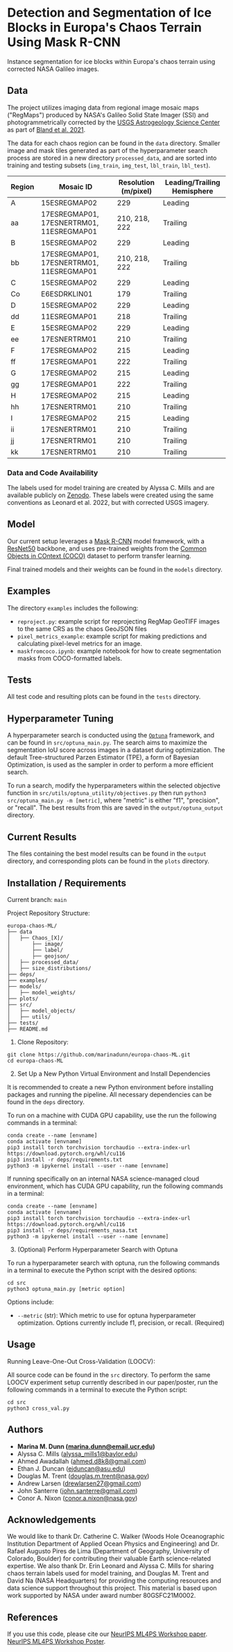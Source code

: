 # Detection and Segmentation of Ice Blocks in Europa's Chaos Terrain Using Mask R-CNN

Instance segmentation for ice blocks within Europa's chaos terrain using corrected NASA Galileo images.

## Data

The project utilizes imaging data from regional image mosaic maps ("RegMaps") produced by NASA's Galileo Solid State Imager (SSI) and photogrammetrically corrected by the [USGS Astrogeology Science Center](https://astrogeology.usgs.gov/search/map/Europa/Mosaic/Equirectangular_Mosaics_of_Europa_v3) as part of [Bland et al. 2021](https://agupubs.onlinelibrary.wiley.com/doi/full/10.1029/2021EA001935).

The data for each chaos region can be found in the `data` directory. Smaller image and mask tiles generated as part of the hyperparameter search process are stored in a new directory `processed_data`, and are sorted into training and testing subsets (`img_train`, `img_test`, `lbl_train`, `lbl_test`).

| Region | Mosaic ID | Resolution (m/pixel) | Leading/Trailing Hemisphere|
|--------|----------|----------|----------|
|   A    | 15ESREGMAP02                                 | 229     | Leading |
|   aa   | 17ESREGMAP01, 17ESNERTRM01, 11ESREGMAP01     | 210, 218, 222     | Trailing |
|   B    | 15ESREGMAP02                                 | 229     | Leading |
|   bb   | 17ESREGMAP01, 17ESNERTRM01, 11ESREGMAP01     | 210, 218, 222     | Trailing |
|   C    | 15ESREGMAP02                                 | 229     | Leading |
|   Co   | E6ESDRKLIN01                                 | 179     | Trailing |
|   D    | 15ESREGMAP02                                 | 229     | Leading |
|   dd   | 11ESREGMAP01                                 | 218     | Trailing |
|   E    | 15ESREGMAP02                                 | 229     | Leading |
|   ee   | 17ESNERTRM01                                 | 210     | Trailing |
|   F    | 17ESREGMAP02                                 | 215     | Leading |
|   ff   | 17ESREGMAP01                                 | 222     | Trailing |
|   G    | 17ESREGMAP02                                 | 215     | Leading |
|   gg   | 17ESREGMAP01                                 | 222     | Trailing |
|   H    | 17ESREGMAP02                                 | 215     | Leading |
|   hh   | 17ESNERTRM01                                 | 210     | Trailing |
|   I    | 17ESREGMAP02                                 | 215     | Leading |
|   ii   | 17ESNERTRM01                                 | 210     | Trailing |
|   jj   | 17ESNERTRM01                                 | 210     | Trailing |
|   kk   | 17ESNERTRM01                                 | 210     | Trailing |

### Data and Code Availability
The labels used for model training are created by Alyssa C. Mills and are available publicly on [Zenodo](https://zenodo.org/records/10162452). These labels were created using the same conventions as Leonard et al. 2022, but with corrected USGS imagery.

## Model

Our current setup leverages a [Mask R-CNN](https://arxiv.org/pdf/1703.06870.pdf) model framework, with a [ResNet50](https://arxiv.org/abs/1512.03385) backbone, and uses pre-trained weights from the [Common Objects in COntext (COCO)](https://cocodataset.org/#home) dataset to perform transfer learning.

Final trained models and their weights can be found in the `models` directory.

## Examples

The directory `examples` includes the following:
- `reproject.py`: example script for reprojecting RegMap GeoTIFF images to the same CRS as the chaos GeoJSON files
- `pixel_metrics_example`: example script for making predictions and calculating pixel-level metrics for an image.
- `maskfromcoco.ipynb`: example notebook for how to create segmentation masks from COCO-formatted labels.

## Tests

All test code and resulting plots can be found in the `tests` directory.

## Hyperparameter Tuning

A hyperparameter search is conducted using the [`Optuna`](https://optuna.org) framework, and can be found in `src/optuna_main.py`. The search aims to maximize the segmentation IoU score across images in a dataset during optimization. The default Tree-structured Parzen Estimator (TPE), a form of Bayesian Optimization, is used as the sampler in order to perform a more efficient search.

To run a search, modify the hyperparameters within the selected objective function in `src/utils/optuna_utility/objectives.py` then run `python3 src/optuna_main.py -m [metric]`, where "metric" is either "f1", "precision", or "recall". The best results from this are saved in the `output/optuna_output` directory.

## Current Results

The files containing the best model results can be found in the `output` directory, and corresponding plots can be found in the `plots` directory.

## Installation / Requirements

Current branch: `main`

Project Repository Structure:
```
europa-chaos-ML/
├── data
│   ├── Chaos_[X]/
│       ├── image/
│       ├── label/
│       ├── geojson/
│   ├── processed_data/
│   ├── size_distributions/
├── deps/
├── examples/
├── models/
│   ├── model_weights/
├── plots/
├── src/
│   ├── model_objects/
│   ├── utils/
├── tests/
├── README.md
```

1. Clone Repository:
```
git clone https://github.com/marinadunn/europa-chaos-ML.git
cd europa-chaos-ML
```

2. Set Up a New Python Virtual Environment and Install Dependencies

It is recommended to create a new Python environment before installing packages and running the pipeline. All necessary dependencies can be found in the `deps` directory.

To run on a machine with CUDA GPU capability, use the run the following commands in a terminal:
```
conda create --name [envname]
conda activate [envname]
pip3 install torch torchvision torchaudio --extra-index-url https://download.pytorch.org/whl/cu116
pip3 install -r deps/requirements.txt
python3 -m ipykernel install --user --name [envname]
```

If running specifically on an internal NASA science-managed cloud environment, which has CUDA GPU capability, run the following commands in a terminal:
```
conda create --name [envname]
conda activate [envname]
pip3 install torch torchvision torchaudio --extra-index-url https://download.pytorch.org/whl/cu116
pip3 install -r deps/requirements_nasa.txt
python3 -m ipykernel install --user --name [envname]
```

3. (Optional) Perform Hyperparameter Search with Optuna

To run a hyperparameter search with optuna, run the following commands in a terminal to execute the Python script with the desired options:
```
cd src
python3 optuna_main.py [metric option]
```

Options include:
- `--metric` (str): Which metric to use for optuna hyperparameter optimization. Options currently include f1, precision, or recall. (Required)

## Usage

Running Leave-One-Out Cross-Validation (LOOCV):

All source code can be found in the `src` directory. To perform the same LOOCV experiment setup currently described in our paper/poster, run the following commands in a terminal to execute the Python script:
```
cd src
python3 cross_val.py
```

## Authors

- **Marina M. Dunn (<marina.dunn@email.ucr.edu>)**
- Alyssa C. Mills (<alyssa_mills1@baylor.edu>)
- Ahmed Awadallah (<ahmed.d8k8@gmail.com>)
- Ethan J. Duncan (<ejduncan@asu.edu>)
- Douglas M. Trent (<douglas.m.trent@nasa.gov>)
- Andrew Larsen (<drewlarsen27@gmail.com>)
- John Santerre (<john.santerre@gmail.com>)
- Conor A. Nixon (<conor.a.nixon@nasa.gov>)

## Acknowledgements
We would like to thank Dr. Catherine C. Walker (Woods Hole Oceanographic Institution Department of Applied Ocean Physics and Engineering) and Dr. Rafael Augusto Pires de Lima (Department of Geography, University of Colorado, Boulder) for contributing their valuable Earth science-related expertise. We also thank Dr. Erin Leonard and Alyssa C. Mills for sharing chaos terrain labels used for model training, and Douglas M. Trent and David Na (NASA Headquarters) for providing the computing resources and data science support throughout this project. This material is based upon work supported by NASA under award number 80GSFC21M0002.

## References
If you use this code, please cite our [NeurIPS ML4PS Workshop paper](https://ml4physicalsciences.github.io/2023/files/NeurIPS_ML4PS_2023_156.pdf). [NeurIPS ML4PS Workshop Poster](https://neurips.cc/media/PosterPDFs/NeurIPS%202023/76196.png).
